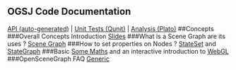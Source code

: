## OGSJ Code Documentation
[API (auto-generated)](docs/annotated-source/OSG.html) | [Unit Tests (Qunit)](tests/) | [Analysis (Plato)](docs/analysis)
##Concepts
###Overall Concepts Introduction
[Slides](http://www.macs.hw.ac.uk/~ruth/year4VEs/Slides10/L9.pdf)
###What is a Scene Graph are its uses ?
[Scene Graph](http://www.stackedboxes.org/~lmb/en/computer-stuff/asittbpo-open-scene-graph/chapter-1-the-basics)
###How to set properties on Nodes ?
[StateSet](http://www.bricoworks.com/articles/stateset/stateset.html) and [StateGraph](http://www.bricoworks.com/articles/stategraph/stategraph.html)
###Basic
[Some Maths](http://trac.openscenegraph.org/projects/osg/wiki/Support/Maths) and an interactive introduction to [WebGL](http://www.webglacademy.com/) 
###OpenSceneGraph FAQ
[Generic](http://trac.openscenegraph.org/projects/osg//wiki/Support/FAQ)
